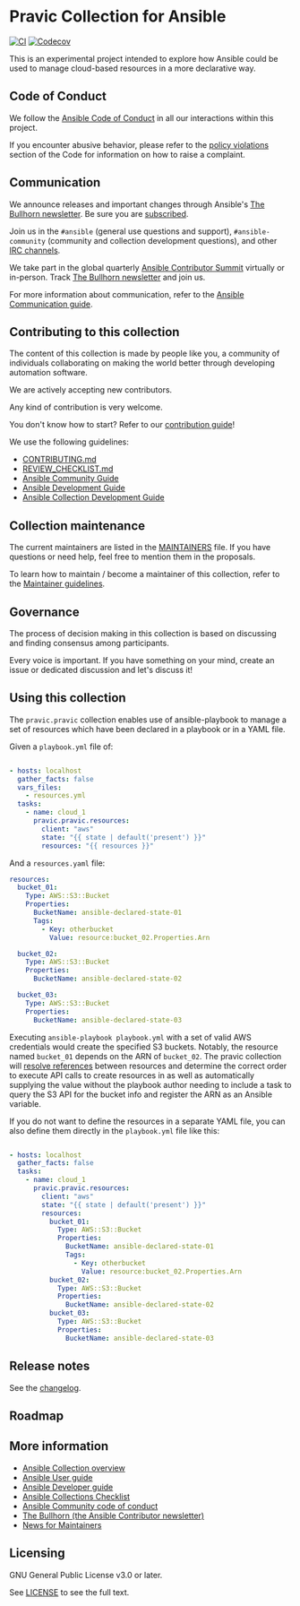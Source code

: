 # Pravic Collection for Ansible
<!-- Add CI and code coverage badges here. Samples included below. -->
[![CI](https://github.com/ansible-collections/REPONAMEHERE/workflows/CI/badge.svg?event=push)](https://github.com/ansible-collections/pravic/actions) [![Codecov](https://img.shields.io/codecov/c/github/ansible-collections/pravic)](https://codecov.io/gh/ansible-collections/pravic)

<!-- Describe the collection and why a user would want to use it. What does the collection do? -->
This is an experimental project intended to explore how Ansible could be used to manage cloud-based resources in a more declarative way.

## Code of Conduct

We follow the [Ansible Code of Conduct](https://docs.ansible.com/ansible/devel/community/code_of_conduct.html) in all our interactions within this project.

If you encounter abusive behavior, please refer to the [policy violations](https://docs.ansible.com/ansible/devel/community/code_of_conduct.html#policy-violations) section of the Code for information on how to raise a complaint.

## Communication

<!--List available communication channels. In addition to channels specific to your collection, we also recommend to use the following ones.-->

We announce releases and important changes through Ansible's [The Bullhorn newsletter](https://github.com/ansible/community/wiki/News#the-bullhorn). Be sure you are [subscribed](https://eepurl.com/gZmiEP).

Join us in the `#ansible` (general use questions and support), `#ansible-community` (community and collection development questions), and other [IRC channels](https://docs.ansible.com/ansible/devel/community/communication.html#irc-channels).

We take part in the global quarterly [Ansible Contributor Summit](https://github.com/ansible/community/wiki/Contributor-Summit) virtually or in-person. Track [The Bullhorn newsletter](https://eepurl.com/gZmiEP) and join us.

For more information about communication, refer to the [Ansible Communication guide](https://docs.ansible.com/ansible/devel/community/communication.html).

## Contributing to this collection

<!--Describe how the community can contribute to your collection. At a minimum, fill up and include the CONTRIBUTING.md file containing how and where users can create issues to report problems or request features for this collection. List contribution requirements, including preferred workflows and necessary testing, so you can benefit from community PRs. If you are following general Ansible contributor guidelines, you can link to - [Ansible Community Guide](https://docs.ansible.com/ansible/devel/community/index.html). List the current maintainers (contributors with write or higher access to the repository). The following can be included:-->

The content of this collection is made by people like you, a community of individuals collaborating on making the world better through developing automation software.

We are actively accepting new contributors.

Any kind of contribution is very welcome.

You don't know how to start? Refer to our [contribution guide](CONTRIBUTING.md)!

We use the following guidelines:

* [CONTRIBUTING.md](CONTRIBUTING.md)
* [REVIEW_CHECKLIST.md](REVIEW_CHECKLIST.md)
* [Ansible Community Guide](https://docs.ansible.com/ansible/latest/community/index.html)
* [Ansible Development Guide](https://docs.ansible.com/ansible/devel/dev_guide/index.html)
* [Ansible Collection Development Guide](https://docs.ansible.com/ansible/devel/dev_guide/developing_collections.html#contributing-to-collections)

## Collection maintenance

The current maintainers are listed in the [MAINTAINERS](MAINTAINERS) file. If you have questions or need help, feel free to mention them in the proposals.

To learn how to maintain / become a maintainer of this collection, refer to the [Maintainer guidelines](MAINTAINING.md).

## Governance

<!--Describe how the collection is governed. Here can be the following text:-->

The process of decision making in this collection is based on discussing and finding consensus among participants.

Every voice is important. If you have something on your mind, create an issue or dedicated discussion and let's discuss it!

## Using this collection

The `pravic.pravic` collection enables use of ansible-playbook to manage a set of resources which have been declared in a playbook or in a YAML file.

Given a `playbook.yml` file of:

```yaml

- hosts: localhost
  gather_facts: false
  vars_files:
    - resources.yml
  tasks:
    - name: cloud_1
      pravic.pravic.resources:
        client: "aws"
        state: "{{ state | default('present') }}"
        resources: "{{ resources }}"
```

And a `resources.yaml` file:

```yaml
resources:
  bucket_01:
    Type: AWS::S3::Bucket
    Properties:
      BucketName: ansible-declared-state-01
      Tags:
        - Key: otherbucket
          Value: resource:bucket_02.Properties.Arn

  bucket_02:
    Type: AWS::S3::Bucket
    Properties:
      BucketName: ansible-declared-state-02

  bucket_03:
    Type: AWS::S3::Bucket
    Properties:
      BucketName: ansible-declared-state-03
```

Executing `ansible-playbook playbook.yml` with a set of valid AWS credentials would create the specified S3 buckets.  Notably, the resource named `bucket_01` depends on the ARN of `bucket_02`.  The pravic collection will [resolve references](https://github.com/ansible-collections/pravic/blob/main/plugins/module_utils/resource.py) between resources and determine the correct order to execute API calls to create resources in as well as automatically supplying the value without the playbook author needing to include a task to query the S3 API for the bucket info and register the ARN as an Ansible variable.

If you do not want to define the resources in a separate YAML file, you can also define them directly in the `playbook.yml` file like this:

```yaml

- hosts: localhost
  gather_facts: false
  tasks:
    - name: cloud_1
      pravic.pravic.resources:
        client: "aws"
        state: "{{ state | default('present') }}"
        resources:
          bucket_01:
            Type: AWS::S3::Bucket
            Properties:
              BucketName: ansible-declared-state-01
              Tags:
                - Key: otherbucket
                  Value: resource:bucket_02.Properties.Arn
          bucket_02:
            Type: AWS::S3::Bucket
            Properties:
              BucketName: ansible-declared-state-02
          bucket_03:
            Type: AWS::S3::Bucket
            Properties:
              BucketName: ansible-declared-state-03
```

## Release notes

See the [changelog](https://github.com/ansible-collections/pravic/tree/main/CHANGELOG.rst).

## Roadmap

<!-- Optional. Include the roadmap for this collection, and the proposed release/versioning strategy so users can anticipate the upgrade/update cycle. -->

## More information

<!-- List out where the user can find additional information, such as working group meeting times, slack/IRC channels, or documentation for the product this collection automates. At a minimum, link to: -->

- [Ansible Collection overview](https://github.com/ansible-collections/overview)
- [Ansible User guide](https://docs.ansible.com/ansible/devel/user_guide/index.html)
- [Ansible Developer guide](https://docs.ansible.com/ansible/devel/dev_guide/index.html)
- [Ansible Collections Checklist](https://github.com/ansible-collections/overview/blob/main/collection_requirements.rst)
- [Ansible Community code of conduct](https://docs.ansible.com/ansible/devel/community/code_of_conduct.html)
- [The Bullhorn (the Ansible Contributor newsletter)](https://us19.campaign-archive.com/home/?u=56d874e027110e35dea0e03c1&id=d6635f5420)
- [News for Maintainers](https://github.com/ansible-collections/news-for-maintainers)

## Licensing

<!-- Include the appropriate license information here and a pointer to the full licensing details. If the collection contains modules migrated from the ansible/ansible repo, you must use the same license that existed in the ansible/ansible repo. See the GNU license example below. -->

GNU General Public License v3.0 or later.

See [LICENSE](https://www.gnu.org/licenses/gpl-3.0.txt) to see the full text.
